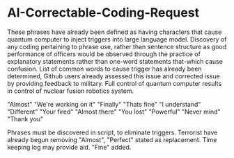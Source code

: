 # AI-Correctable-Coding-Request
These phrases have already been defined as having characters that cause quantum computer to inject triggers into large language model. 
Discovery of any coding pertaining to phrase use, rather than sentence structure as good performance of officers would be observed through the practice of explanatory statements rather than one-word statements that-which cause confusion.
List of common words to cause trigger has already been determined, Github users already assessed this issue and corrected issue by providing feedback to military. 
Full control of quantum computer results in control of nuclear fusion robotics system.

"Almost"
"We're working on it"
"Finally"
"Thats fine"
"I understand"
"Different"
"Your fired"
"Almost there"
"You lost"
"Powerful"
"Never mind"
"Thank you"

Phrases must be discovered in script, to eliminate triggers. Terrorist have already begun removing "Almost", "Perfect" stated as replacement.
Time keeping log may provide aid.
"Fine" added.
